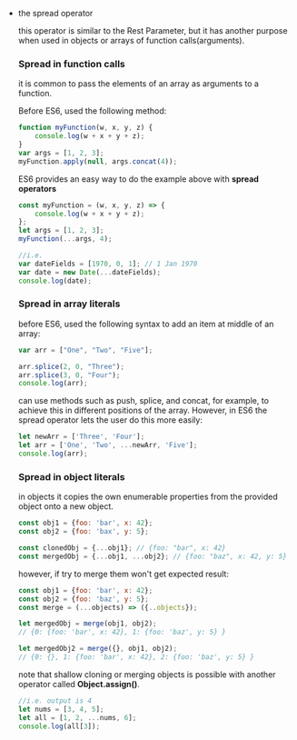 -   the spread operator
    
    this operator is similar to the Rest Parameter, but it has another purpose when used in objects or arrays of function calls(arguments).
    
    ### Spread in function calls
    
    it is common to pass the elements of an array as arguments to a function.
    
    Before ES6, used the following method:
    
    ```jsx
    function myFunction(w, x, y, z) {
    	console.log(w + x + y + z);
    }
    var args = [1, 2, 3];
    myFunction.apply(null, args.concat(4));
    ```
    
    ES6 provides an easy way to do the example above with **spread operators**
    
    ```jsx
    const myFunction = (w, x, y, z) => {
    	console.log(w + x + y + z);
    };
    let args = [1, 2, 3];
    myFunction(...args, 4);
    ```
    
    ```jsx
    //i.e.
    var dateFields = [1970, 0, 1]; // 1 Jan 1970
    var date = new Date(...dateFields);
    console.log(date);
    ```
    
    ### Spread in array literals
    
    before ES6, used the following syntax to add an item at middle of an array:
    
    ```jsx
    var arr = ["One", "Two", "Five"];
    
    arr.splice(2, 0, "Three");
    arr.splice(3, 0, "Four");
    console.log(arr);
    ```
    
    can use methods such as push, splice, and concat, for example, to achieve this in different positions of the array. However, in ES6 the spread operator lets the user do this more easily:
    
    ```jsx
    let newArr = ['Three', 'Four'];
    let arr = ['One', 'Two', ...newArr, 'Five'];
    console.log(arr);
    ```
    
    ### Spread in object literals
    
    in objects it copies the own enumerable properties from the provided object onto a new object.
    
    ```jsx
    const obj1 = {foo: 'bar', x: 42};
    const obj2 = {foo: 'bax', y: 5};
    
    const clonedObj = {...obj1}; // {foo: "bar", x: 42}
    const mergedObj = {...obj1, ...obj2}; // {foo: "baz", x: 42, y: 5}
    ```
    
    however, if try to merge them won't get expected result:
    
    ```jsx
    const obj1 = {foo: 'bar', x: 42};
    const obj2 = {foo: 'baz', y: 5};
    const merge = (...objects) => ({..objects});
    
    let mergedObj = merge(obj1, obj2);
    // {0: {foo: 'bar', x: 42}, 1: {foo: 'baz', y: 5} }
    
    let mergedObj2 = merge({}, obj1, obj2);
    // {0: {}, 1: {foo: 'bar', x: 42}, 2: {foo: 'baz', y: 5} }
    ```
    
    note that shallow cloning or merging objects is possible with another operator called **Object.assign()**.
    
    ```jsx
    //i.e. output is 4
    let nums = [3, 4, 5];
    let all = [1, 2, ...nums, 6];
    console.log(all[3]);
    ```